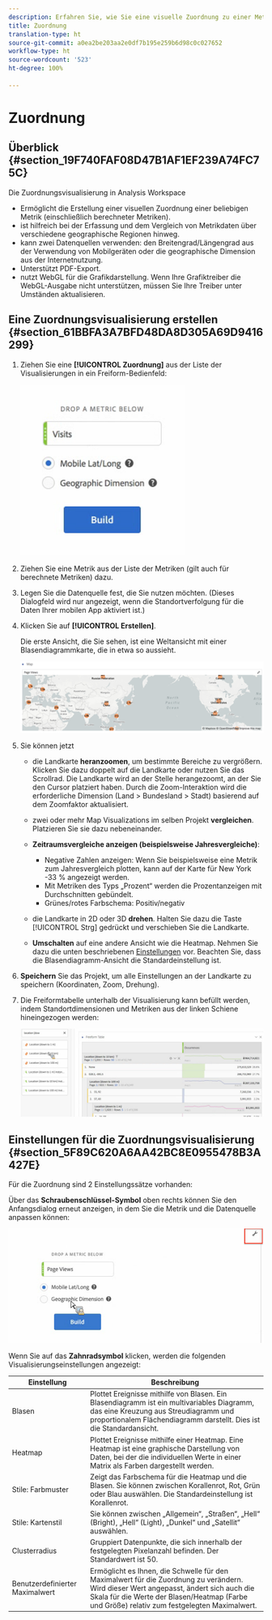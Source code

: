 ```yaml
---
description: Erfahren Sie, wie Sie eine visuelle Zuordnung zu einer Metrik in Analysis Workspace erstellen.
title: Zuordnung
translation-type: ht
source-git-commit: a0ea2be203aa2e0df7b195e259b6d98c0c027652
workflow-type: ht
source-wordcount: '523'
ht-degree: 100%

---
```



# Zuordnung

## Überblick {#section_19F740FAF08D47B1AF1EF239A74FC75C}

Die Zuordnungsvisualisierung in Analysis Workspace

* Ermöglicht die Erstellung einer visuellen Zuordnung einer beliebigen Metrik (einschließlich berechneter Metriken).
* ist hilfreich bei der Erfassung und dem Vergleich von Metrikdaten über verschiedene geographische Regionen hinweg.
* kann zwei Datenquellen verwenden: den Breitengrad/Längengrad aus der Verwendung von Mobilgeräten oder die geographische Dimension aus der Internetnutzung.
* Unterstützt PDF-Export.
* nutzt WebGL für die Grafikdarstellung. Wenn Ihre Grafiktreiber die WebGL-Ausgabe nicht unterstützen, müssen Sie Ihre Treiber unter Umständen aktualisieren.

## Eine Zuordnungsvisualisierung erstellen {#section_61BBFA3A7BFD48DA8D305A69D9416299}

1. Ziehen Sie eine **[!UICONTROL Zuordnung]** aus der Liste der Visualisierungen in ein Freiform-Bedienfeld:

   ![](assets/map-viz1.png)

1. Ziehen Sie eine Metrik aus der Liste der Metriken (gilt auch für berechnete Metriken) dazu.
1. Legen Sie die Datenquelle fest, die Sie nutzen möchten. (Dieses Dialogfeld wird nur angezeigt, wenn die Standortverfolgung für die Daten Ihrer mobilen App aktiviert ist.)

1. Klicken Sie auf **[!UICONTROL Erstellen]**.

   Die erste Ansicht, die Sie sehen, ist eine Weltansicht mit einer Blasendiagrammkarte, die in etwa so aussieht.

   ![](assets/bubble-world-view.png)

1. Sie können jetzt

   * die Landkarte **heranzoomen**, um bestimmte Bereiche zu vergrößern. Klicken Sie dazu doppelt auf die Landkarte oder nutzen Sie das Scrollrad. Die Landkarte wird an der Stelle herangezoomt, an der Sie den Cursor platziert haben. Durch die Zoom-Interaktion wird die erforderliche Dimension (Land > Bundesland > Stadt) basierend auf dem Zoomfaktor aktualisiert.
   * zwei oder mehr Map Visualizations im selben Projekt **vergleichen**. Platzieren Sie sie dazu nebeneinander.
   * **Zeitraumsvergleiche anzeigen (beispielsweise Jahresvergleiche)**:

      * Negative Zahlen anzeigen: Wenn Sie beispielsweise eine Metrik zum Jahresvergleich plotten, kann auf der Karte für New York -33 % angezeigt werden.
      * Mit Metriken des Typs „Prozent“ werden die Prozentanzeigen mit Durchschnitten gebündelt.
      * Grünes/rotes Farbschema: Positiv/negativ
   * die Landkarte in 2D oder 3D **drehen**. Halten Sie dazu die Taste [!UICONTROL Strg] gedrückt und verschieben Sie die Landkarte.

   * **Umschalten** auf eine andere Ansicht wie die Heatmap. Nehmen Sie dazu die unten beschriebenen [Einstellungen](/help/analyze/analysis-workspace/visualizations/map-visualization.md#section_5F89C620A6AA42BC8E0955478B3A427E) vor. Beachten Sie, dass die Blasendiagramm-Ansicht die Standardeinstellung ist.


1. **Speichern** Sie das Projekt, um alle Einstellungen an der Landkarte zu speichern (Koordinaten, Zoom, Drehung).
1. Die Freiformtabelle unterhalb der Visualisierung kann befüllt werden, indem Standortdimensionen und Metriken aus der linken Schiene hineingezogen werden:

   ![](assets/location-dimensions.png)

## Einstellungen für die Zuordnungsvisualisierung {#section_5F89C620A6AA42BC8E0955478B3A427E}

Für die Zuordnung sind 2 Einstellungssätze vorhanden:

Über das **Schraubenschlüssel-Symbol** oben rechts können Sie den Anfangsdialog erneut anzeigen, in dem Sie die Metrik und die Datenquelle anpassen können:

![](assets/map-wrench.png)

Wenn Sie auf das **Zahnradsymbol** klicken, werden die folgenden Visualisierungseinstellungen angezeigt:

| Einstellung | Beschreibung |
|--- |--- |
| Blasen | Plottet Ereignisse mithilfe von Blasen. Ein Blasendiagramm ist ein multivariables Diagramm, das eine Kreuzung aus Streudiagramm und proportionalem Flächendiagramm darstellt. Dies ist die Standardansicht. |
| Heatmap | Plottet Ereignisse mithilfe einer Heatmap. Eine Heatmap ist eine graphische Darstellung von Daten, bei der die individuellen Werte in einer Matrix als Farben dargestellt werden. |
| Stile: Farbmuster | Zeigt das Farbschema für die Heatmap und die Blasen. Sie können zwischen Korallenrot, Rot, Grün oder Blau auswählen. Die Standardeinstellung ist Korallenrot. |
| Stile: Kartenstil | Sie können zwischen „Allgemein“, „Straßen“, „Hell“ (Bright), „Hell“ (Light), „Dunkel“ und „Satellit“ auswählen. |
| Clusterradius | Gruppiert Datenpunkte, die sich innerhalb der festgelegten Pixelanzahl befinden. Der Standardwert ist 50. |
| Benutzerdefinierter Maximalwert | Ermöglicht es Ihnen, die Schwelle für den Maximalwert für die Zuordnung zu verändern. Wird dieser Wert angepasst, ändert sich auch die Skala für die Werte der Blasen/Heatmap (Farbe und Größe) relativ zum festgelegten Maximalwert. |
